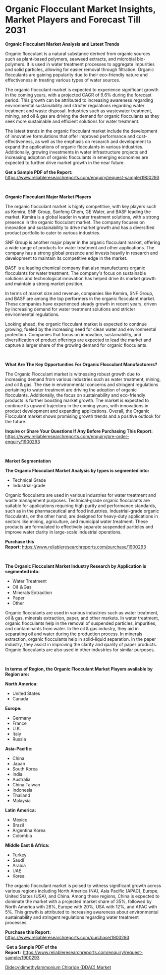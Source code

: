 <p><h1>Organic Flocculant Market Insights, Market Players and Forecast Till 2031</h1></p><p><strong>Organic Flocculant Market Analysis and Latest Trends</strong></p>
<p><p>Organic flocculant is a natural substance derived from organic sources such as plant-based polymers, seaweed extracts, and microbial bio-polymers. It is used in water treatment processes to aggregate impurities and solid particles, allowing for easier removal through filtration. Organic flocculants are gaining popularity due to their eco-friendly nature and effectiveness in treating various types of water sources.</p><p>The organic flocculant market is expected to experience significant growth in the coming years, with a projected CAGR of 9.6% during the forecast period. This growth can be attributed to increasing awareness regarding environmental sustainability and stricter regulations regarding water treatment and waste disposal. Industries such as wastewater treatment, mining, and oil & gas are driving the demand for organic flocculants as they seek more sustainable and efficient solutions for water treatment.</p><p>The latest trends in the organic flocculant market include the development of innovative formulations that offer improved performance and cost-effectiveness, as well as the emphasis on research and development to expand the applications of organic flocculants in various industries. Additionally, growing investments in water infrastructure projects and increasing adoption of organic flocculants in emerging economies are expected to further drive market growth in the near future.</p></p>
<p><strong>Get a Sample PDF of the Report:&nbsp;</strong> <a href="https://www.reliableresearchreports.com/enquiry/request-sample/1900293">https://www.reliableresearchreports.com/enquiry/request-sample/1900293</a></p>
<p>&nbsp;</p>
<p><strong>Organic Flocculant Major Market Players</strong></p>
<p><p>The organic flocculant market is highly competitive, with key players such as Kemira, SNF Group, Sanfeng Chem, GE Water, and BASF leading the market. Kemira is a global leader in water treatment solutions, with a strong presence in the organic flocculant market. The company focuses on innovation and sustainability to drive market growth and has a diversified product portfolio to cater to various industries.</p><p>SNF Group is another major player in the organic flocculant market, offering a wide range of products for water treatment and other applications. The company has a strong global presence and invests heavily in research and development to maintain its competitive edge in the market.</p><p>BASF is a leading chemical company that also manufactures organic flocculants for water treatment. The company's focus on sustainable solutions and technological innovation has helped drive its market growth and maintain a strong market position.</p><p>In terms of market size and revenue, companies like Kemira, SNF Group, and BASF are among the top performers in the organic flocculant market. These companies have experienced steady growth in recent years, driven by increasing demand for water treatment solutions and stricter environmental regulations.</p><p>Looking ahead, the organic flocculant market is expected to continue growing, fueled by the increasing need for clean water and environmental protection. Companies that focus on innovation, sustainability, and diversification of product offerings are expected to lead the market and capture a larger share of the growing demand for organic flocculants.</p></p>
<p>&nbsp;</p>
<p><strong>What Are The Key Opportunities For Organic Flocculant Manufacturers?</strong></p>
<p><p>The Organic Flocculant market is witnessing robust growth due to increasing demand from various industries such as water treatment, mining, and oil & gas. The rise in environmental concerns and stringent regulations pertaining to water treatment are driving the adoption of organic flocculants. Additionally, the focus on sustainability and eco-friendly products is further boosting market growth. The market is expected to continue its upward trajectory in the coming years, with innovations in product development and expanding applications. Overall, the Organic Flocculant market shows promising growth trends and a positive outlook for the future.</p></p>
<p><strong>Inquire or Share Your Questions If Any Before Purchasing This Report:</strong> <a href="https://www.reliableresearchreports.com/enquiry/pre-order-enquiry/1900293">https://www.reliableresearchreports.com/enquiry/pre-order-enquiry/1900293</a></p>
<p>&nbsp;</p>
<p><strong>Market Segmentation</strong></p>
<p><strong>The Organic Flocculant Market Analysis by types is segmented into:</strong></p>
<p><ul><li>Technical Grade</li><li>Industrial-grade</li></ul></p>
<p><p>Organic flocculants are used in various industries for water treatment and waste management purposes. Technical-grade organic flocculants are suitable for applications requiring high purity and performance standards, such as in the pharmaceutical and food industries. Industrial-grade organic flocculants, on the other hand, are designed for heavy-duty applications in sectors like mining, agriculture, and municipal water treatment. These products are formulated to effectively separate suspended particles and improve water clarity in large-scale industrial operations.</p></p>
<p><strong>Purchase this Report:&nbsp;</strong><a href="https://www.reliableresearchreports.com/purchase/1900293">https://www.reliableresearchreports.com/purchase/1900293</a></p>
<p>&nbsp;</p>
<p><strong>The Organic Flocculant Market Industry Research by Application is segmented into:</strong></p>
<p><ul><li>Water Treatment</li><li>Oil ＆Gas</li><li>Minerals Extraction</li><li>Paper</li><li>Other</li></ul></p>
<p><p>Organic flocculants are used in various industries such as water treatment, oil & gas, minerals extraction, paper, and other markets. In water treatment, organic flocculants help in the removal of suspended particles, impurities, and contaminants from water. In the oil & gas industry, they aid in separating oil and water during the production process. In minerals extraction, organic flocculants help in solid-liquid separation. In the paper industry, they assist in improving the clarity and quality of paper products. Organic flocculants are also used in other industries for similar purposes.</p></p>
<p>&nbsp;</p>
<p><strong>In terms of Region, the Organic Flocculant Market Players available by Region are:</strong></p>
<p>
    <p> <strong> North America: </strong>
        <ul>
            <li>United States</li>
            <li>Canada</li>
        </ul>
        </p> 
    <p> <strong> Europe: </strong>
        <ul>
            <li>Germany</li>
            <li>France</li>
            <li>U.K.</li>
            <li>Italy</li>
            <li>Russia</li>
        </ul>
        </p> 
    <p> <strong> Asia-Pacific: </strong>
        <ul>
            <li>China</li>
            <li>Japan</li>
            <li>South Korea</li>
            <li>India</li>
            <li>Australia</li>
            <li>China Taiwan</li>
            <li>Indonesia</li>
            <li>Thailand</li>
            <li>Malaysia</li>
        </ul>
        </p> 
    <p> <strong> Latin America: </strong>
        <ul>
            <li>Mexico</li>
            <li>Brazil</li>
            <li>Argentina Korea</li>
            <li>Colombia</li>
        </ul>
        </p> 
    <p> <strong> Middle East & Africa: </strong>
        <ul>
            <li>Turkey</li>
            <li>Saudi</li>
            <li>Arabia</li>
            <li>UAE</li>
            <li>Korea</li>
        </ul>
    </p>
    </p>
<p><p>The organic flocculant market is poised to witness significant growth across various regions including North America (NA), Asia Pacific (APAC), Europe, United States (USA), and China. Among these regions, China is expected to dominate the market with a projected market share of 35%, followed by North America with 28%, Europe with 20%, USA with 12%, and APAC with 5%. This growth is attributed to increasing awareness about environmental sustainability and stringent regulations regarding water treatment processes.</p></p>
<p><strong>Purchase this Report: </strong><a href="https://www.reliableresearchreports.com/purchase/1900293">https://www.reliableresearchreports.com/purchase/1900293</a></p>
<p>&nbsp;<strong>Get a Sample PDF of the Report:&nbsp;&nbsp;</strong><a href="https://www.reliableresearchreports.com/enquiry/request-sample/1900293">https://www.reliableresearchreports.com/enquiry/request-sample/1900293</a></p>
<p><strong></strong></p>
<p><p><a href="https://noble-drawer-34c.notion.site/Didecyldimethylammonium-Chloride-DDAC-Market-Analysis-Examines-its-Scope-on-Growth-Opportunities--f0504c61195840698edad8afbae81b45">Didecyldimethylammonium Chloride (DDAC) Market</a></p></p>